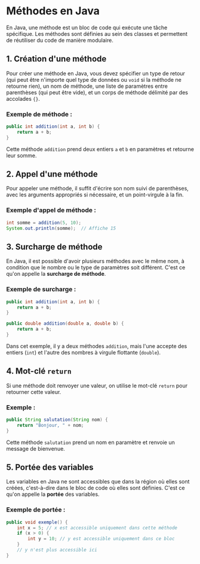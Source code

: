 # Méthodes en Java

En Java, une méthode est un bloc de code qui exécute une tâche spécifique. Les méthodes sont définies au sein des classes et permettent de réutiliser du code de manière modulaire.

## 1. Création d'une méthode

Pour créer une méthode en Java, vous devez spécifier un type de retour (qui peut être n'importe quel type de données ou `void` si la méthode ne retourne rien), un nom de méthode, une liste de paramètres entre parenthèses (qui peut être vide), et un corps de méthode délimité par des accolades `{}`.

### Exemple de méthode :
```java
public int addition(int a, int b) {
    return a + b;
}
```

Cette méthode `addition` prend deux entiers `a` et `b` en paramètres et retourne leur somme.

## 2. Appel d'une méthode

Pour appeler une méthode, il suffit d'écrire son nom suivi de parenthèses, avec les arguments appropriés si nécessaire, et un point-virgule à la fin.

### Exemple d'appel de méthode :
```java
int somme = addition(5, 10);
System.out.println(somme);  // Affiche 15
```

## 3. Surcharge de méthode

En Java, il est possible d'avoir plusieurs méthodes avec le même nom, à condition que le nombre ou le type de paramètres soit différent. C'est ce qu'on appelle la **surcharge de méthode**.

### Exemple de surcharge :
```java
public int addition(int a, int b) {
    return a + b;
}

public double addition(double a, double b) {
    return a + b;
}
```

Dans cet exemple, il y a deux méthodes `addition`, mais l'une accepte des entiers (`int`) et l'autre des nombres à virgule flottante (`double`).

## 4. Mot-clé `return`

Si une méthode doit renvoyer une valeur, on utilise le mot-clé `return` pour retourner cette valeur.

### Exemple :
```java
public String salutation(String nom) {
    return "Bonjour, " + nom;
}
```

Cette méthode `salutation` prend un nom en paramètre et renvoie un message de bienvenue.

## 5. Portée des variables

Les variables en Java ne sont accessibles que dans la région où elles sont créées, c'est-à-dire dans le bloc de code où elles sont définies. C'est ce qu'on appelle la **portée** des variables.

### Exemple de portée :
```java
public void exemple() {
    int x = 5; // x est accessible uniquement dans cette méthode
    if (x > 0) {
        int y = 10; // y est accessible uniquement dans ce bloc
    }
    // y n'est plus accessible ici
}
```
